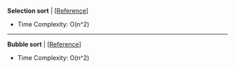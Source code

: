 __Selection sort__ | [<a href="./selectionSort.cpp">Reference</a>]
- Time Complexity: O(n^2) 

<hr>

__Bubble sort__ | [<a href="./bubbleSort.cpp">Reference</a>]
- Time Complexity: O(n^2) 
